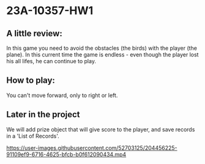 # 23A-10357-HW1

## A little review:
In this game you need to avoid the obstacles (the birds) with the player (the plane).
In this current time the game is endless - even though the player lost his all lifes, he can continue to play.


## How to play: 
You can't move forward, only to right or left.


## Later in the project 
We will add prize object that will give score to the player, and save records in a 'List of Records'.



https://user-images.githubusercontent.com/52703125/204456225-91109ef9-6716-4625-bfcb-b0f612090434.mp4

